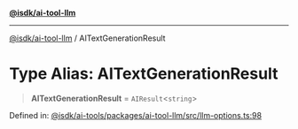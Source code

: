 [**@isdk/ai-tool-llm**](../README.md)

***

[@isdk/ai-tool-llm](../globals.md) / AITextGenerationResult

# Type Alias: AITextGenerationResult

> **AITextGenerationResult** = `AIResult`\<`string`\>

Defined in: [@isdk/ai-tools/packages/ai-tool-llm/src/llm-options.ts:98](https://github.com/isdk/ai-tool-llm.js/blob/d6d9893dfd318ddf757b21ff3f422c985e852178/src/llm-options.ts#L98)
